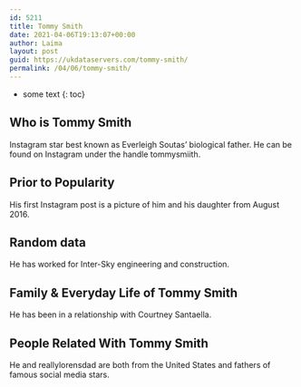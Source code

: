 ```yaml
---
id: 5211
title: Tommy Smith
date: 2021-04-06T19:13:07+00:00
author: Laima
layout: post
guid: https://ukdataservers.com/tommy-smith/
permalink: /04/06/tommy-smith/
---
```


* some text
{: toc}


## Who is Tommy Smith
                  
                  
                  
Instagram star best known as Everleigh Soutas&#8217; biological father. He can be found on Instagram under the handle tommysmiith. 
                  
              
            
              
            
                
                
                
## Prior to Popularity
                  
                  
                  
His first Instagram post is a picture of him and his daughter from August 2016. 
                  
              
            
              
            
                
                
                
## Random data
                  
                  
                  
He has worked for Inter-Sky engineering and construction. 
                  
              
            
              
            
                
                
                
## Family & Everyday Life of Tommy Smith
                  
                  
                  
He has been in a relationship with Courtney Santaella.
                  
              
            
              
            
                
                
                
## People Related With Tommy Smith
                  
                  
                  
He and reallylorensdad are both from the United States and fathers of famous social media stars. 
                  
              
            
              
            
                
              
            
              
              
            
            
              
            
          
          
          